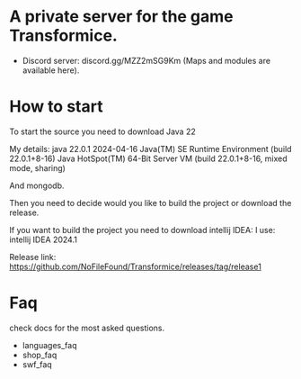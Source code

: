 # A private server for the game Transformice.

- Discord server: discord.gg/MZZ2mSG9Km (Maps and modules are available here).

# How to start
To start the source you need to download Java 22

My details:
java 22.0.1 2024-04-16
Java(TM) SE Runtime Environment (build 22.0.1+8-16)
Java HotSpot(TM) 64-Bit Server VM (build 22.0.1+8-16, mixed mode, sharing)

And mongodb.

Then you need to decide would you like to build the project or download the release.

If you want to build the project you need to download intellij IDEA:
I use: intellij IDEA 2024.1

Release link: https://github.com/NoFileFound/Transformice/releases/tag/release1

# Faq
check docs for the most asked questions.
- languages_faq
- shop_faq
- swf_faq